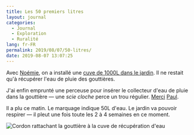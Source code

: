 ```yaml
---
title: Les 50 premiers litres
layout: journal
categories:
  - Journal
  - Exploration
  - Ruralité
lang: fr-FR
permalink: 2019/08/07/50-litres/
date: 2019-08-07 13:07:25
---
```


Avec [Noémie](https://noemiegirard.co), on a installé une [cuve de 1000L dans le jardin](/2019/06/05/consommation-eau/). Il ne restait qu'à récupérer l'eau de pluie des gouttières.

J'ai enfin emprunté une perceuse pour insérer le collecteur d'eau de pluie dans la gouttière — une _scie cloche_ perce un trou régulier. [Merci](/2019/05/27/remercier/) [Paul](https://piem.org).

Il a plu ce matin. Le marquage indique 50L d'eau.
Le jardin va pouvoir respirer — il pleut une fois toute les 2 à 4 semaines en ce moment.

![Cordon rattachant la gouttière à la cuve de récupération d'eau](/images/2019/08/cordon-cuve.jpg)